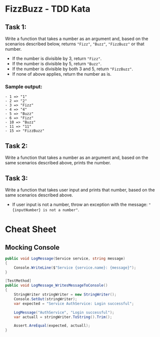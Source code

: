 # FizzBuzz - TDD Kata

## Task 1:
Write a function that takes a number as an argument and, based on the scenarios described below, returns `"Fizz"`, `"Buzz"`, `"FizzBuzz"` or that number.

   - If the number is divisible by 3, return `"Fizz"`.
   - If the number is divisible by 5, return `"Buzz"`.
   - If the number is divisible by both 3 and 5, return `"FizzBuzz"`.
   - If none of above applies, return the number as is.

### Sample output:
```console
- 1 => "1"
- 2 => "2"
- 3 => "Fizz"
- 4 => "4"
- 5 => "Buzz"
- 6 => "Fizz"
- 10 => "Buzz"
- 11 => "11"
- 15 => "FizzBuzz"
```

## Task 2: 
Write a function that takes a number as an argument and, based on the same scenarios described above, prints the number.

## Task 3: 
Write a function that takes user input and prints that number, based on the same scenarios described above.
   - If user input is not a number, throw an exception with the message: `"{inputNumber} is not a number"`.

# Cheat Sheet

## Mocking Console
```csharp
public void LogMessage(Service service, string message)
{
    Console.WriteLine($"Service {service.name}: {message}");
}
```
```csharp
[TestMethod]
public void LogMessage_WritesMessageToConsole()
{
    StringWriter stringWriter = new StringWriter();
    Console.SetOut(stringWriter);
    var expected = "Service AuthService: Login successful";

    LogMessage("AuthService", "Login successful");
    var actuall = stringWriter.ToString().Trim();

    Assert.AreEqual(expected, actuall);
}
```
